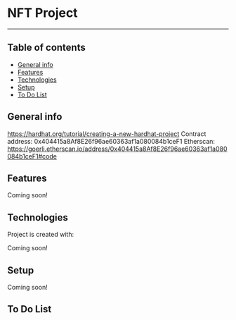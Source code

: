 # NFT Project

---

## Table of contents

- [General info](#general-info)
- [Features](#features)
- [Technologies](#technologies)
- [Setup](#setup)
- [To Do List](#to-do-list)

## General info

https://hardhat.org/tutorial/creating-a-new-hardhat-project
Contract address: 0x404415a8Af8E26f96ae60363af1a080084b1ceF1
Etherscan: https://goerli.etherscan.io/address/0x404415a8Af8E26f96ae60363af1a080084b1ceF1#code

## Features

Coming soon!

## Technologies

Project is created with:

Coming soon!

## Setup

Coming soon!

## To Do List
